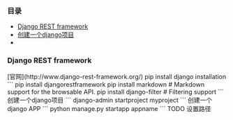 ### 目录
- [Django REST framework](#download)
- [创建一个django项目]()
- 


<h3 id="download"/>Django REST framework</h3>
[官网](http://www.django-rest-framework.org/)
pip install django
installation
```
pip install djangorestframework
pip install markdown       # Markdown support for the browsable API.
pip install django-filter  # Filtering support
```
创建一个django项目
```
django-admin startproject myproject
```
创建一个django APP
```
python manage.py startapp appname
```
TODO 设置路径   

